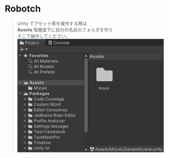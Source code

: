 # Robotch
  
> Unity でアセット等を操作する際は  
> __Assets__ 階層直下に自分の名前のフォルダを作り  
> そこで操作してください。　　
> ![aiueo](Images/フォルダについて.png)
